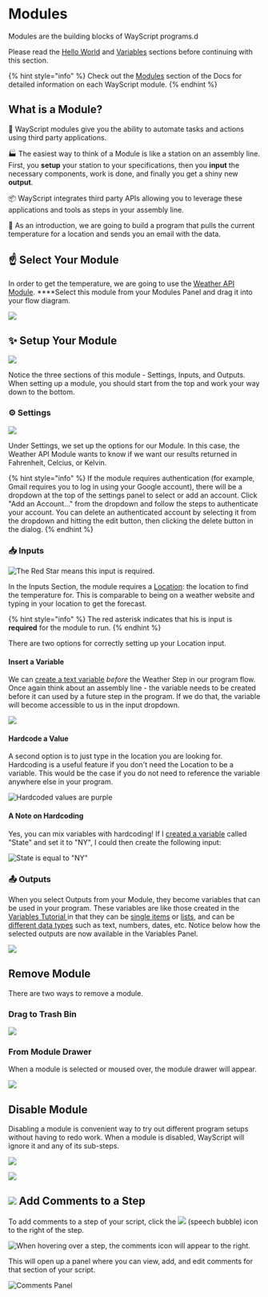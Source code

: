 # Modules

Modules are the building blocks of WayScript programs.d

Please read the [Hello World](hello-world.md) and [Variables](variables.md) sections before continuing with this section.

{% hint style="info" %}
Check out the [Modules](../library/modules/) section of the Docs for detailed information on each WayScript module.
{% endhint %}

## What is a Module?

🤖 WayScript modules give you the ability to automate tasks and actions using third party applications.

🏭 The easiest way to think of a Module is like a station on an assembly line. First, you **setup** your station to your specifications, then you **input** the necessary components, work is done, and finally you get a shiny new **output**.

📦 WayScript integrates third party APIs allowing you to leverage these applications and tools as steps in your assembly line.

📧 As an introduction, we are going to build a program that pulls the current temperature for a location and sends you an email with the data.  

## ☝ Select Your Module

In order to get the temperature, we are going to use the [Weather API Module](../library/modules/weather-api.md). ****Select this module from your Modules Panel and drag it into your flow diagram. 

![](../.gitbook/assets/screenshot-2019-07-16-12.30.41.png)

## ✨ Setup Your Module

![](../.gitbook/assets/screenshot-2019-07-16-12.58.33.png)

Notice the three sections of this module - Settings, Inputs, and Outputs. When setting up a module, you should start from the top and work your way down to the bottom. 

### ⚙ Settings

![](../.gitbook/assets/screenshot-2019-07-16-12.59.51.png)

Under Settings, we set up the options for our Module. In this case, the Weather API Module wants to know if we want our results returned in Fahrenheit, Celcius, or Kelvin.

{% hint style="info" %}
If the module requires authentication \(for example, Gmail requires you to log in using your Google account\), there will be a dropdown at the top of the settings panel to select or add an account. Click "Add an Account..." from the dropdown and follow the steps to authenticate your account. You can delete an authenticated account by selecting it from the dropdown and hitting the edit button, then clicking the delete button in the dialog.
{% endhint %}

### 📥 Inputs

![The Red Star means this input is required.](../.gitbook/assets/screenshot-2019-07-16-13.07.21.png)

In the Inputs Section, the module requires a [Location](../library/modules/weather-api.md#inputs): the location to find the temperature for. This is comparable to being on a weather website and typing in your location to get the forecast. 

{% hint style="info" %}
The red asterisk indicates that his is input is **required** for the module to run.
{% endhint %}

There are two options for correctly setting up your Location input.

#### Insert a Variable

We can [create a text variable](variables.md) _before_ the Weather Step in our program flow. Once again think about an assembly line - the variable needs to be created before it can used by a future step in the program. If we do that, the variable will become accessible to us in the input dropdown. 

![](../.gitbook/assets/screenshot-2019-07-16-13.05.53.png)

#### Hardcode a Value

A second option is to just type in the location you are looking for. Hardcoding is a useful feature if you don't need the Location to be a variable. This would be the case if you do not need to reference the variable anywhere else in your program. 

![Hardcoded values are purple](../.gitbook/assets/screenshot-2019-07-16-13.12.18.png)

#### A Note on Hardcoding

Yes, you can mix variables with hardcoding! If I [created a variable](variables.md) called "State" and set it to "NY", I could then create the following input:

![State is equal to &quot;NY&quot;](../.gitbook/assets/screenshot-2019-07-16-13.14.05.png)

### 📤 Outputs

When you select Outputs from your Module, they become variables that can be used in your program. These variables are like those created in the [Variables Tutorial ](variables.md)in that they can be [single items](variables.md#single-item) or [lists](variables.md#lists), and can be [different data types](variables.md#variable-types) such as text, numbers, dates, etc. Notice below how the selected outputs are now available in the Variables Panel.

![](../.gitbook/assets/screenshot-2019-07-16-13.21.13.png)

## Remove Module

There are two ways to remove a module.

### Drag to Trash Bin

![](../.gitbook/assets/screen-shot-2019-07-26-at-1.42.13-pm.png)

### From Module Drawer

When a module is selected or moused over, the module drawer will appear.

![](../.gitbook/assets/screen-shot-2019-07-26-at-1.48.34-pm.png)

## Disable Module

Disabling a module is convenient way to try out different program setups without having to redo work. When a module is disabled, WayScript will ignore it and any of its sub-steps.

![](../.gitbook/assets/screen-shot-2019-07-26-at-1.58.31-pm.png)

![](../.gitbook/assets/screen-shot-2019-07-26-at-2.07.55-pm.png)

## ![](../.gitbook/assets/comment_open.png) Add Comments to a Step

To add comments to a step of your script, click the ![](../.gitbook/assets/comment.png) \(speech bubble\) icon to the right of the step.

![When hovering over a step, the comments icon will appear to the right.](../.gitbook/assets/screen-shot-2019-08-30-at-4.59.13-pm.png)

This will open up a panel where you can view, add, and edit comments for that section of your script.

![Comments Panel](../.gitbook/assets/screen-shot-2019-08-30-at-5.00.20-pm.png)


